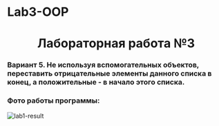 # Lab3-OOP

<h1 align="center">Лабораторная работа №3</h1>
<h3>Вариант 5. Не используя вспомогательных объектов, переставить отрицательные элементы данного списка в конец, а положительные - в начало этого списка.</h3>
<h3>Фото работы программы: </h3>
<img alt="lab1-result" src="https://github.com/user-attachments/assets/25d61cf8-9d6f-46ae-88ca-01a5e47ad04c">


